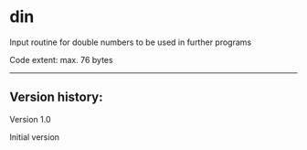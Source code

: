 # din
Input routine for double numbers to be used in further programs

Code extent: max. 76 bytes

----

Version history:
---

Version 1.0

Initial version

